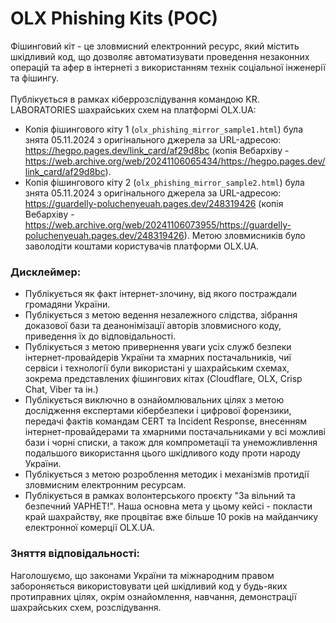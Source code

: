 # OLX Phishing Kits (POC)
Фішинговий кіт - це зловмисний електронний ресурс, який містить шкідливий код, що дозволяє автоматизувати проведення незаконних операцій та афер в інтернеті з використанням технік соціальної інженерії та фішингу. <br><br>
Публікується в рамках кіберрозслідування командою KR. LABORATORIES шахрайських схем на платформі OLX.UA:
- Копія фішингового кіту 1 (``olx_phishing_mirror_sample1.html``) була знята 05.11.2024 з оригінального джерела за URL-адресою: https://hegpo.pages.dev/link_card/af29d8bc (копія Вебархіву - https://web.archive.org/web/20241106065434/https://hegpo.pages.dev/link_card/af29d8bc).
- Копія фішингового кіту 2 (``olx_phishing_mirror_sample2.html``) була знята 05.11.2024 з оригінального джерела за URL-адресою: https://guardelly-poluchenyeuah.pages.dev/248319426 (копія Вебархіву - https://web.archive.org/web/20241106073955/https://guardelly-poluchenyeuah.pages.dev/248319426).
Метою зловмисників було заволодіти коштами користувачів платформи OLX.UA.
### Дисклеймер:
- Публікується як факт інтернет-злочину, від якого постраждали громадяни України.
- Публікується з метою ведення незалежного слідства, зібрання доказової бази та деанонімізації авторів зловмисного коду, приведення їх до відповідальності.
- Публікується з метою привернення уваги усіх служб безпеки інтернет-провайдерів України та хмарних постачальників, чиї сервіси і технології були використані у шахрайським схемах, зокрема представлених фішингових кітах (Cloudflare, OLX, Crisp Chat, Viber та ін.)
- Публікується виключно в ознайомлювальних цілях з метою дослідження експертами кібербезпеки і цифрової форензики, передачі фактів командам CERT та Incident Response, внесенням інтернет-провайдерами та хмарними постачальниками у всі можливі бази і чорні списки, а також для компрометації та унеможливлення подальшого використання цього шкідливого коду проти народу України.
- Публікується з метою розроблення методик і механізмів протидії зловмисним електронним ресурсам.
- Публікується в рамках волонтерського проєкту "За вільний та безпечний УАРНЕТ!". Наша основна мета у цьому кейсі - покласти край шахрайству, яке процвітає вже більше 10 років на майданчику електронної комерції OLX.UA.
### Зняття відповідальності:
Наголошуємо, що законами України та міжнародним правом забороняється використовувати цей шкідливий код у будь-яких протиправних цілях, окрім ознайомлення, навчання, демонстрації шахрайських схем, розслідування.<br><br>
